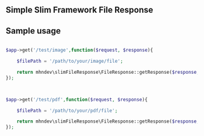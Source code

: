## Simple Slim Framework File Response

## Sample usage

```php

$app->get('/test/image',function($request, $response){

    $filePath = '/path/to/your/image/file';

    return mhndev\slimFileResponse\FileResponse::getResponse($response, $filePath);
});



$app->get('/test/pdf',function($request, $response){

    $filePath = '/path/to/your/pdf/file';

    return mhndev\slimFileResponse\FileResponse::getResponse($response, $filePath);
});



```
